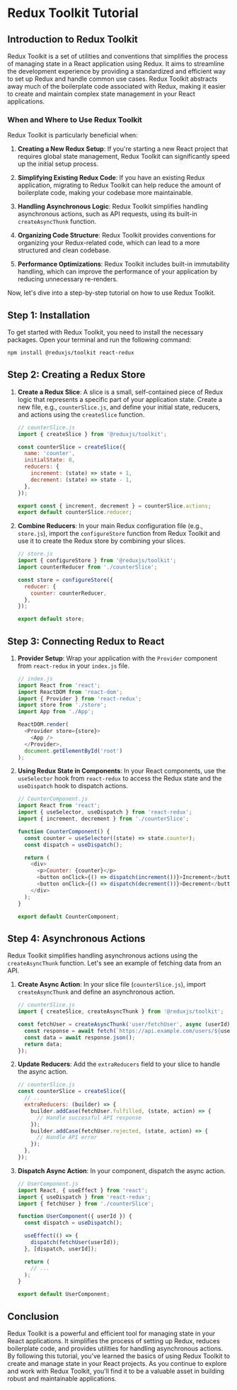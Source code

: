 # Redux Toolkit Tutorial

## Introduction to Redux Toolkit

Redux Toolkit is a set of utilities and conventions that simplifies the process of managing state in a React application using Redux. It aims to streamline the development experience by providing a standardized and efficient way to set up Redux and handle common use cases. Redux Toolkit abstracts away much of the boilerplate code associated with Redux, making it easier to create and maintain complex state management in your React applications.

### When and Where to Use Redux Toolkit

Redux Toolkit is particularly beneficial when:

1. **Creating a New Redux Setup**: If you're starting a new React project that requires global state management, Redux Toolkit can significantly speed up the initial setup process.

2. **Simplifying Existing Redux Code**: If you have an existing Redux application, migrating to Redux Toolkit can help reduce the amount of boilerplate code, making your codebase more maintainable.

3. **Handling Asynchronous Logic**: Redux Toolkit simplifies handling asynchronous actions, such as API requests, using its built-in `createAsyncThunk` function.

4. **Organizing Code Structure**: Redux Toolkit provides conventions for organizing your Redux-related code, which can lead to a more structured and clean codebase.

5. **Performance Optimizations**: Redux Toolkit includes built-in immutability handling, which can improve the performance of your application by reducing unnecessary re-renders.

Now, let's dive into a step-by-step tutorial on how to use Redux Toolkit.

## Step 1: Installation

To get started with Redux Toolkit, you need to install the necessary packages. Open your terminal and run the following command:

```bash
npm install @reduxjs/toolkit react-redux
```

## Step 2: Creating a Redux Store

1. **Create a Redux Slice**: A slice is a small, self-contained piece of Redux logic that represents a specific part of your application state. Create a new file, e.g., `counterSlice.js`, and define your initial state, reducers, and actions using the `createSlice` function.

   ```javascript
   // counterSlice.js
   import { createSlice } from '@reduxjs/toolkit';

   const counterSlice = createSlice({
     name: 'counter',
     initialState: 0,
     reducers: {
       increment: (state) => state + 1,
       decrement: (state) => state - 1,
     },
   });

   export const { increment, decrement } = counterSlice.actions;
   export default counterSlice.reducer;
   ```

2. **Combine Reducers**: In your main Redux configuration file (e.g., `store.js`), import the `configureStore` function from Redux Toolkit and use it to create the Redux store by combining your slices.

   ```javascript
   // store.js
   import { configureStore } from '@reduxjs/toolkit';
   import counterReducer from './counterSlice';

   const store = configureStore({
     reducer: {
       counter: counterReducer,
     },
   });

   export default store;
   ```

## Step 3: Connecting Redux to React

1. **Provider Setup**: Wrap your application with the `Provider` component from `react-redux` in your `index.js` file.

   ```javascript
   // index.js
   import React from 'react';
   import ReactDOM from 'react-dom';
   import { Provider } from 'react-redux';
   import store from './store';
   import App from './App';

   ReactDOM.render(
     <Provider store={store}>
       <App />
     </Provider>,
     document.getElementById('root')
   );
   ```

2. **Using Redux State in Components**: In your React components, use the `useSelector` hook from `react-redux` to access the Redux state and the `useDispatch` hook to dispatch actions.

   ```javascript
   // CounterComponent.js
   import React from 'react';
   import { useSelector, useDispatch } from 'react-redux';
   import { increment, decrement } from './counterSlice';

   function CounterComponent() {
     const counter = useSelector((state) => state.counter);
     const dispatch = useDispatch();

     return (
       <div>
         <p>Counter: {counter}</p>
         <button onClick={() => dispatch(increment())}>Increment</button>
         <button onClick={() => dispatch(decrement())}>Decrement</button>
       </div>
     );
   }

   export default CounterComponent;
   ```

## Step 4: Asynchronous Actions

Redux Toolkit simplifies handling asynchronous actions using the `createAsyncThunk` function. Let's see an example of fetching data from an API.

1. **Create Async Action**: In your slice file (`counterSlice.js`), import `createAsyncThunk` and define an asynchronous action.

   ```javascript
   // counterSlice.js
   import { createSlice, createAsyncThunk } from '@reduxjs/toolkit';

   const fetchUser = createAsyncThunk('user/fetchUser', async (userId) => {
     const response = await fetch(`https://api.example.com/users/${userId}`);
     const data = await response.json();
     return data;
   });
   ```

2. **Update Reducers**: Add the `extraReducers` field to your slice to handle the async action.

   ```javascript
   // counterSlice.js
   const counterSlice = createSlice({
     // ...
     extraReducers: (builder) => {
       builder.addCase(fetchUser.fulfilled, (state, action) => {
         // Handle successful API response
       });
       builder.addCase(fetchUser.rejected, (state, action) => {
         // Handle API error
       });
     },
   });
   ```

3. **Dispatch Async Action**: In your component, dispatch the async action.

   ```javascript
   // UserComponent.js
   import React, { useEffect } from 'react';
   import { useDispatch } from 'react-redux';
   import { fetchUser } from './counterSlice';

   function UserComponent({ userId }) {
     const dispatch = useDispatch();

     useEffect(() => {
       dispatch(fetchUser(userId));
     }, [dispatch, userId]);

     return (
       // ...
     );
   }

   export default UserComponent;
   ```

## Conclusion

Redux Toolkit is a powerful and efficient tool for managing state in your React applications. It simplifies the process of setting up Redux, reduces boilerplate code, and provides utilities for handling asynchronous actions. By following this tutorial, you've learned the basics of using Redux Toolkit to create and manage state in your React projects. As you continue to explore and work with Redux Toolkit, you'll find it to be a valuable asset in building robust and maintainable applications.